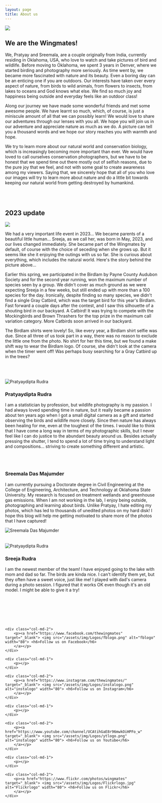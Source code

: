 ```yaml
---
layout: page
title: About us
---
```


![](/assets/img/DP/owlshirt.jpg)

## We are the Wingmates!

We, Pratyay and Sreemala, are a couple originally from India, currently residing in Oklahoma, USA, who love to watch and take pictures of bird and wildlife. Before moving to Oklahoma, we spent 3 years in Denver, where we started birding and photography more seriously. As time went by, we became more fascinated with nature and its beauty. Even a boring day can be an enticing one if you are outdoors. Our interests have taken over every aspect of nature, from birds to wild animals, from flowers to insects, from lakes to oceans and God knows what else. We find so much joy and happiness being outside and everyday feels like an outdoor class! 

Along our journey we have made some wonderful friends and met some awesome people. We have learnt so much, which, of course, is just a miniscule amount of all that we can possibly learn! We would love to share our adventures through our lenses with you all. We hope you will join us in our adventure and appreciate nature as much as we do. A picture can tell you a thousand words and we hope our story reaches you with warmth and hope. 

We try to learn more about our natural world and conservation biology, which is increasingly becoming more important than ever. We would have loved to call ourselves conservation photographers, but we have to be honest that we spend time out there mostly out of selfish reasons, due to the pure joy that we feel, and not with some goal to create awareness among my viewers. Saying that, we sincerely hope that all of you who love our images will try to learn more about nature and do a little bit towards keeping our natural world from getting destroyed by humankind. 

<br>
<br>

## 2023 update

![](/assets/img/DP/birdlam23.jpg)

We had a very important life event in 2023... We became parents of a beautiful little human... Sreeja, as we call her, was born in May, 2023, and our lives changed immediately. She became part of the Wingmates by default, of course with the choice of seceding when she grows up. But it seems like she it enjoying the outings with us so far. She is curious about everything, which includes the natural world. Here's the story behind the picture above...

Earlier this spring, we participated in the Birdlam by Payne County Audubon Society and for the second year running, won the maximum number of species seen by a group. We didn't cover as much ground as we were expecting Sreeja in a few weeks, but still ended up with more than a 100 species for the day. 
Ironically, despite finding so many species, we didn't find a single Gray Catbird, which was the target bird for this year's Birdlam. Fast forward a couple days after the contest, and I saw this silhouette of a shouting bird in our backyard. A Catbird! It was trying to compete with the Mockingbirds and Brown Thrashers for the top prize in the maximum call variation category. More Catbirds soon arrived in our backyard. 

The Birdlam shirts were lovely! So, like every year, a Birdlam shirt selfie was due. Since all three of us took part in a way, there was no reason to exclude the little one from the photo. No shirt for her this time, but we found a make shift way to wear the Birdlam logo. Of course, she didn't look at the camera when the timer went off! Was perhaps busy searching for a Gray Catbird up in the trees?


<br>
<br>

<div class="container">
<div class="row">&nbsp;</div>
<div class="row">
	<div class="col-md-4">
		<img src="/assets/img/DP/PDR.jpg" class="img-responsive" alt="Pratyaydipta Rudra"/>
	</div>
	<div class="col-md-8">
	<h3>Pratyaydipta Rudra</h3>
		<p> 
			I am a statistician by profession, but wildlife photography is my passion. I had always loved spending time in nature, but it really became a passion about ten years ago when I got a small digital camera as a gift and started observing the birds and wildlife more closely. Since then nature has always been healing for me, even at the toughest of the times. I would like to think that I have come a long way in terms of my photographic skills, but I never feel like I can do justice to the abundant beauty around us. Besides actually pressing the shutter, I tend to spend a lot of time trying to understand light and compositions… striving to create something different and artistic. 
		</p>
	</div>
</div>


<br>
	
<div class="container">
<div class="row">&nbsp;</div>
<div class="row">
	<div class="col-md-8">
	<h3>Sreemala Das Majumder</h3>
		<p> 
			I am currently pursuing a Doctorate degree in Civil Engineering at the College of Engineering, Architecture, and Technology at Oklahoma State University. My research is focused on treatment wetlands and greenhouse gas emissions. When I am not working in the lab, I enjoy being outside, photographing and learning about birds. Unlike Pratyay, I hate editing my photos, which has led to thousands of unedited photos on my hard disk! I hope this blog will help me getting motivated to share more of the photos that I have captured!
		</p>
	</div>
	<div class="col-md-4">
		<img src="/assets/img/DP/SDM_DP.jpg" class="img-responsive" alt="Sreemala Das Majumder"/>
	</div>
	
</div>	

<br>

<div class="container">
<div class="row">&nbsp;</div>
<div class="row">
	<div class="col-md-4">
		<img src="/assets/img/DP/JC_DP_Sep23.jpg" class="img-responsive" alt="Pratyaydipta Rudra"/>
	</div>
	<div class="col-md-8">
	<h3>Sreeja Rudra</h3>
		<p> 
			I am the newest member of the team! I have enjoyed going to the lake with mom and dad so far. The birds are kinda nice. I can't identify them yet, but they often have a sweet voice, just like me! I played with dad's camera during a photo session. I figured that it works OK even though it's an old model. I might be able to give it a try!  
		</p>
	</div>
</div>

	
<br>
<br>
<br>
<br>
	
	
<div class="container">
<div class="row">&nbsp;</div>
<div class="row">
	
	<div class="col-md-2">
		<p><a href="https://www.facebook.com/thewingmates" target="_blank"> <img src="/assets/img/Logos/fblogo.png" alt="fblogo" width="80"> <h6>Follow us on Facebook</h6>
		</a></p>
	</div>
	
	<div class="col-md-1">
		<p></p>
	</div>
	
	<div class="col-md-2">
		<p><a href="https://www.instagram.com/thewingmates/" target="_blank"> <img src="/assets/img/Logos/instalogo.png" alt="instalogo" width="80"> <h6>Follow us on Instagram</h6>
		</a></p>
	</div>
	
	<div class="col-md-1">
		<p></p>
	</div>
	
	<div class="col-md-2">
		<p><a href="https://www.youtube.com/channel/UCAtihGaE8r96mwkOiHPFo_w" target="_blank"> <img src="/assets/img/Logos/ytlogo.png" alt="instalogo" width="80"> <h6>Follow us on Youtube</h6>
		</a></p>
	</div>
	
	<div class="col-md-1">
		<p></p>
	</div>
	
	<div class="col-md-2">
		<p><a href="https://www.flickr.com/photos/wingmates" target="_blank"> <img src="/assets/img/Logos/Flickrlogo.jpg" alt="Flickrlogo" width="80"> <h6>Follow us on Flickr</h6>
		</a></p>
	</div>
	
</div>
		

	
	
	
	
